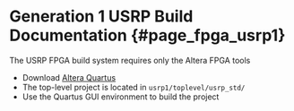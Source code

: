# Generation 1 USRP Build Documentation {#page_fpga_usrp1}

The USRP FPGA build system requires only the Altera FPGA tools

- Download [Altera Quartus](https://www.altera.com/download/sw/dnl-sw-index.jsp)
- The top-level project is located in `usrp1/toplevel/usrp_std/`
- Use the Quartus GUI environment to build the project

